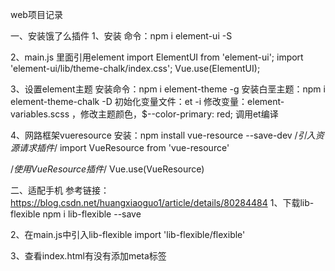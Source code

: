 web项目记录

一、安装饿了么插件
1、安装
        命令：npm i element-ui -S

2、main.js 里面引用element
        import ElementUI from 'element-ui';
        import 'element-ui/lib/theme-chalk/index.css';
        Vue.use(ElementUI);


3、设置element主题
    安装命令：npm i element-theme -g
    安装白垩主题：npm i element-theme-chalk -D
    初始化变量文件：et -i
    修改变量：element-variables.scss  ，修改主题颜色，$--color-primary: red;
    调用et编译


4、网路框架vueresource
安装：npm install vue-resource --save-dev
/*引入资源请求插件*/
import VueResource from 'vue-resource'

/*使用VueResource插件*/
Vue.use(VueResource)



二、适配手机
参考链接：https://blog.csdn.net/huangxiaoguo1/article/details/80284484
1、下载lib-flexible
    npm i lib-flexible --save

2、在main.js中引入lib-flexible
    import 'lib-flexible/flexible'

3、查看index.html有没有添加meta标签

